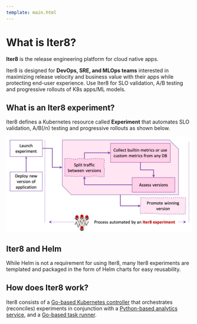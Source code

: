 ```yaml
---
template: main.html
---
```


# What is Iter8?

**Iter8** is the release engineering platform for cloud native apps.

Iter8 is designed for **DevOps, SRE, and MLOps teams** interested in maximizing release velocity and business value with their apps while protecting end-user experience. Use Iter8 for SLO validation, A/B testing and progressive rollouts of K8s apps/ML models.

## What is an Iter8 experiment?
Iter8 defines a Kubernetes resource called **Experiment** that automates SLO validation, A/B(/n) testing and progressive rollouts as shown below.

![Process automated by an Iter8 experiment](../images/whatisiter8.png)

## Iter8 and Helm
While Helm is not a requirement for using Iter8, many Iter8 experiments are templated and packaged in the form of Helm charts for easy reusability.

## How does Iter8 work?

Iter8 consists of a [Go-based Kubernetes controller](https://github.com/iter8-tools/etc3) that orchestrates (reconciles) experiments in conjunction with a [Python-based analytics service](https://github.com/iter8-tools/iter8-analytics), and a [Go-based task runner](https://github.com/iter8-tools/handler).
